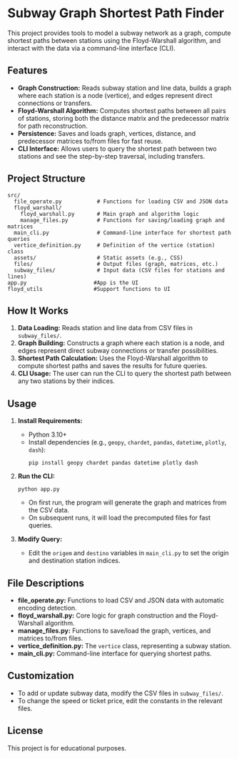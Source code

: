# Subway Graph Shortest Path Finder

This project provides tools to model a subway network as a graph, compute shortest paths between stations using the Floyd-Warshall algorithm, and interact with the data via a command-line interface (CLI).

## Features

- **Graph Construction:** Reads subway station and line data, builds a graph where each station is a node (vertice), and edges represent direct connections or transfers.
- **Floyd-Warshall Algorithm:** Computes shortest paths between all pairs of stations, storing both the distance matrix and the predecessor matrix for path reconstruction.
- **Persistence:** Saves and loads graph, vertices, distance, and predecessor matrices to/from files for fast reuse.
- **CLI Interface:** Allows users to query the shortest path between two stations and see the step-by-step traversal, including transfers.

## Project Structure

```
src/
  file_operate.py           # Functions for loading CSV and JSON data
  floyd_warshall/
    floyd_warshall.py       # Main graph and algorithm logic
    manage_files.py         # Functions for saving/loading graph and matrices
  main_cli.py               # Command-line interface for shortest path queries
  vertice_definition.py     # Definition of the vertice (station) class
  assets/                   # Static assets (e.g., CSS)
  files/                    # Output files (graph, matrices, etc.)
  subway_files/             # Input data (CSV files for stations and lines)
app.py                     #App is the UI
floyd_utils                #Support functions to UI
```

## How It Works

1. **Data Loading:** Reads station and line data from CSV files in `subway_files/`.
2. **Graph Building:** Constructs a graph where each station is a node, and edges represent direct subway connections or transfer possibilities.
3. **Shortest Path Calculation:** Uses the Floyd-Warshall algorithm to compute shortest paths and saves the results for future queries.
4. **CLI Usage:** The user can run the CLI to query the shortest path between any two stations by their indices.

## Usage

1. **Install Requirements:**
   - Python 3.10+
   - Install dependencies (e.g., `geopy`, `chardet`, `pandas`, `datetime`, `plotly`, `dash`):
     ```
     pip install geopy chardet pandas datetime plotly dash
     ```

2. **Run the CLI:**
   ```
   python app.py
   ```
   - On first run, the program will generate the graph and matrices from the CSV data.
   - On subsequent runs, it will load the precomputed files for fast queries.

3. **Modify Query:**
   - Edit the `origem` and `destino` variables in `main_cli.py` to set the origin and destination station indices.

## File Descriptions

- **file_operate.py:** Functions to load CSV and JSON data with automatic encoding detection.
- **floyd_warshall.py:** Core logic for graph construction and the Floyd-Warshall algorithm.
- **manage_files.py:** Functions to save/load the graph, vertices, and matrices to/from files.
- **vertice_definition.py:** The `vertice` class, representing a subway station.
- **main_cli.py:** Command-line interface for querying shortest paths.

## Customization

- To add or update subway data, modify the CSV files in `subway_files/`.
- To change the speed or ticket price, edit the constants in the relevant files.

## License

This project is for educational purposes.
